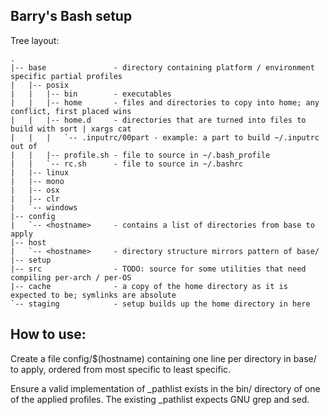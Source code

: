Barry's Bash setup
---

Tree layout:

    .
    |-- base               - directory containing platform / environment specific partial profiles
    |   |-- posix
    |   |   |-- bin        - executables
    |   |   |-- home       - files and directories to copy into home; any conflict, first placed wins
    |   |   |-- home.d     - directories that are turned into files to build with sort | xargs cat
    |   |   |   `-- .inputrc/00part - example: a part to build ~/.inputrc out of
    |   |   |-- profile.sh - file to source in ~/.bash_profile
    |   |   `-- rc.sh      - file to source in ~/.bashrc
    |   |-- linux
    |   |-- mono
    |   |-- osx
    |   |-- clr
    |   `-- windows
    |-- config
    |   `-- <hostname>     - contains a list of directories from base to apply
    |-- host
    |   `-- <hostname>     - directory structure mirrors pattern of base/
    |-- setup
    |-- src                - TODO: source for some utilities that need compiling per-arch / per-OS
    |-- cache              - a copy of the home directory as it is expected to be; symlinks are absolute
    `-- staging            - setup builds up the home directory in here


How to use:
---

Create a file config/$(hostname) containing one line per directory in base/ to apply, ordered
from most specific to least specific.

Ensure a valid implementation of _pathlist exists in the bin/ directory of one of the applied profiles. The
existing _pathlist expects GNU grep and sed.


